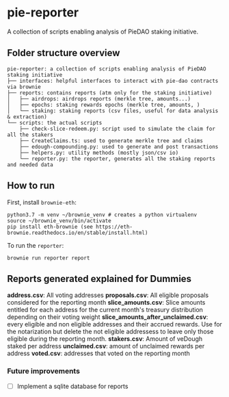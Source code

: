 # pie-reporter

A collection of scripts enabling analysis of PieDAO staking initiative.

## Folder structure overview

```
pie-reporter: a collection of scripts enabling analysis of PieDAO staking initiative
├── interfaces: helpful interfaces to interact with pie-dao contracts via brownie
├── reports: contains reports (atm only for the staking initiative)
│   ├── airdrops: airdrops reports (merkle tree, amounts...)
│   ├── epochs: staking rewards epochs (merkle tree, amounts, )
│   └── staking: staking reports (csv files, useful for data analysis & extraction)
└── scripts: the actual scripts
    ├── check-slice-redeem.py: script used to simulate the claim for all the stakers
    ├── CreateClaims.ts: used to generate merkle tree and claims
    ├── edough-compounding.py: used to generate and post transactions 
    ├── helpers.py: utility methods (mostly json/csv io)
    └── reporter.py: the reporter, generates all the staking reports and needed data
```

## How to run

First, install `brownie-eth`:

```
python3.7 -m venv ~/brownie_venv # creates a python virtualenv
source ~/brownie_venv/bin/activate
pip install eth-brownie (see https://eth-brownie.readthedocs.io/en/stable/install.html)
```

To run the `reporter`: 

```
brownie run reporter report
```

## Reports generated explained for Dummies
**address.csv**: All voting addresses
**proposals.csv**: All eligible proposals considered for the reporting month
**slice_amounts.csv**: Slice amounts entitled for each address for the current month's treasury distribution depending on their voting weight
**slice_amounts_after_unclaimed.csv**: every eligible and non eligible addresses and their accrued rewards. Use for the notarization but delete the not eligible addressess to leave only those eligible during the reporting month.
**stakers.csv**: Amount of veDough staked per address
**unclaimed.csv**: amount of unclaimed rewards per address
**voted.csv**: addresses that voted on the reporting month

### Future improvements

- [ ] Implement a sqlite database for reports
